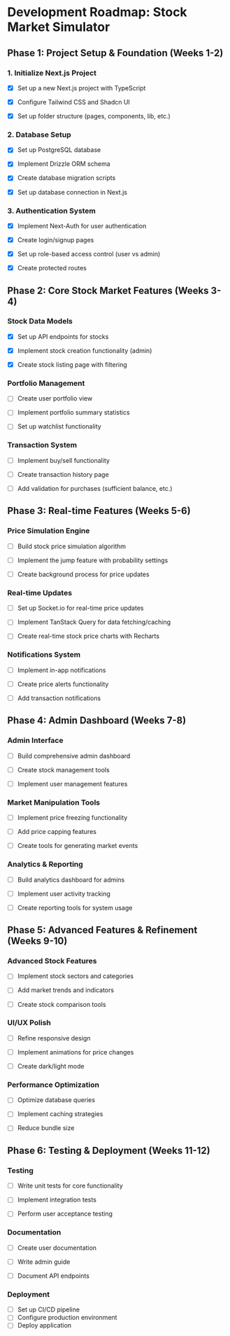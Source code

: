 # Development Roadmap: Stock Market Simulator
## Phase 1: Project Setup & Foundation (Weeks 1-2)

### 1. Initialize Next.js Project

- [x] Set up a new Next.js project with TypeScript
- [x] Configure Tailwind CSS and Shadcn UI
- [x] Set up folder structure (pages, components, lib, etc.)


### 2. Database Setup

- [x] Set up PostgreSQL database
- [x] Implement Drizzle ORM schema
- [x] Create database migration scripts
- [x] Set up database connection in Next.js


### 3. Authentication System

- [x] Implement Next-Auth for user authentication
- [x] Create login/signup pages
- [x] Set up role-based access control (user vs admin)
- [x] Create protected routes



## Phase 2: Core Stock Market Features (Weeks 3-4)

### Stock Data Models

- [x] Set up API endpoints for stocks
- [x] Implement stock creation functionality (admin)
- [x] Create stock listing page with filtering


### Portfolio Management

- [ ] Create user portfolio view
- [ ] Implement portfolio summary statistics
- [ ] Set up watchlist functionality


### Transaction System

- [ ] Implement buy/sell functionality
- [ ] Create transaction history page
- [ ] Add validation for purchases (sufficient balance, etc.)



## Phase 3: Real-time Features (Weeks 5-6)

### Price Simulation Engine

- [ ] Build stock price simulation algorithm
- [ ] Implement the jump feature with probability settings
- [ ] Create background process for price updates


### Real-time Updates

- [ ] Set up Socket.io for real-time price updates
- [ ] Implement TanStack Query for data fetching/caching
- [ ] Create real-time stock price charts with Recharts


### Notifications System

- [ ] Implement in-app notifications
- [ ] Create price alerts functionality
- [ ] Add transaction notifications



## Phase 4: Admin Dashboard (Weeks 7-8)

### Admin Interface

- [ ] Build comprehensive admin dashboard
- [ ] Create stock management tools
- [ ] Implement user management features


### Market Manipulation Tools

- [ ] Implement price freezing functionality
- [ ] Add price capping features
- [ ] Create tools for generating market events


### Analytics & Reporting

- [ ] Build analytics dashboard for admins
- [ ] Implement user activity tracking
- [ ] Create reporting tools for system usage



## Phase 5: Advanced Features & Refinement (Weeks 9-10)

### Advanced Stock Features

- [ ] Implement stock sectors and categories
- [ ] Add market trends and indicators
- [ ] Create stock comparison tools


### UI/UX Polish

- [ ] Refine responsive design
- [ ] Implement animations for price changes
- [ ] Create dark/light mode


### Performance Optimization

- [ ] Optimize database queries
- [ ] Implement caching strategies
- [ ] Reduce bundle size



## Phase 6: Testing & Deployment (Weeks 11-12)

### Testing

- [ ] Write unit tests for core functionality
- [ ] Implement integration tests
- [ ] Perform user acceptance testing


### Documentation

- [ ] Create user documentation
- [ ] Write admin guide
- [ ] Document API endpoints


### Deployment

- [ ] Set up CI/CD pipeline
- [ ] Configure production environment
- [ ] Deploy application